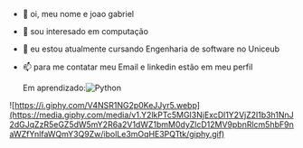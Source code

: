 - 👋 oi, meu nome e joao gabriel
- 👀 sou interesado em computação
- 🌱 eu estou atualmente cursando Engenharia de software no Uniceub
- 📫 para me contatar meu Email e linkedin estão em meu perfil


  Em aprendizado:![Python](https://img.shields.io/badge/-Python-3776AB?logo=python&logoColor=white)

![https://i.giphy.com/V4NSR1NG2p0KeJJyr5.webp](https://media.giphy.com/media/v1.Y2lkPTc5MGI3NjExcDl1Y2VjZ2l1b3h1NnJ2dGJqZzR5eGZ5dW5mY2R6a2V1dWZ1bmM0dyZlcD12MV9pbnRlcm5hbF9naWZfYnlfaWQmY3Q9Zw/ibolLe3mOqHE3PQTtk/giphy.gif)
